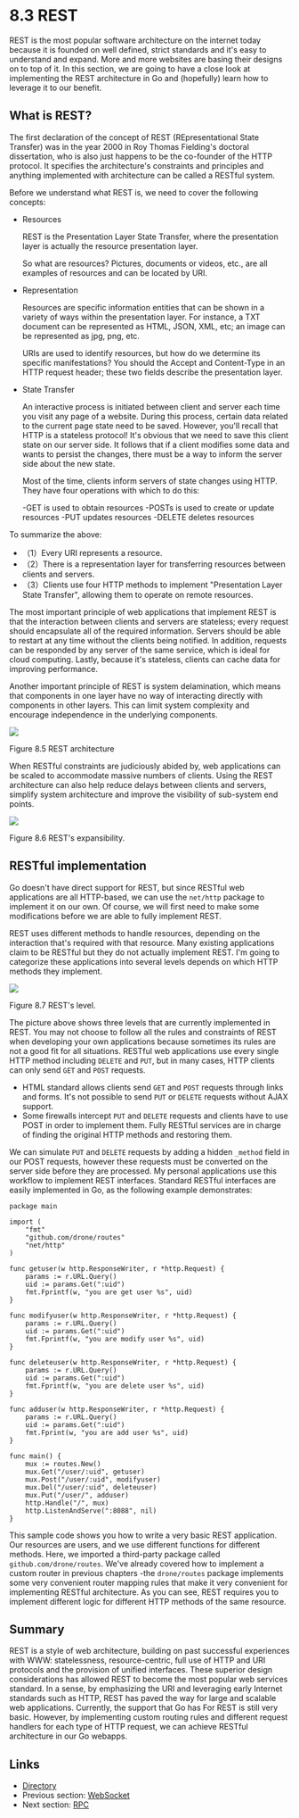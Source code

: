 # 8.3 REST

REST is the most popular software architecture on the internet today because it is founded on well defined, strict standards and it's easy to understand and expand. More and more websites are basing their designs on to top of it. In this section, we are going to have a close look at implementing the REST architecture in Go and (hopefully) learn how to leverage it to our benefit.

## What is REST?

The first declaration of the concept of REST (REpresentational State Transfer) was in the year 2000 in Roy Thomas Fielding's  doctoral dissertation, who is also just happens to be the co-founder of the HTTP protocol. It specifies the architecture's constraints and principles and anything implemented with architecture can be called a RESTful system.

Before we understand what REST is, we need to cover the following concepts:

- Resources

  	REST is the Presentation Layer State Transfer, where the presentation layer is actually the resource presentation layer.

  	So what are resources? Pictures, documents or videos, etc., are all examples of resources and can be located by URI.

- Representation

	Resources are specific information entities that can be shown in a variety of ways within the presentation layer. For instance, a TXT document can be represented as HTML, JSON, XML, etc; an image can be represented as jpg, png, etc.	

	URIs are used to identify resources, but how do we determine its specific manifestations? You should the Accept and Content-Type in an HTTP request header; these two fields describe the presentation layer.

- State Transfer

	An interactive process is initiated between client and server each time you visit any page of a website. During this process, certain data related to the current page state need to be saved. However, you'll recall that HTTP is a stateless protocol! It's obvious that we need to save this client state on our server side. It follows that if a client modifies some data and wants to persist the changes, there must be a way to inform the server side about the new state.

	Most of the time, clients inform servers of state changes using HTTP. They have four operations with which to do this: 

	-GET is used to obtain resources
	-POSTs is used to create or update resources
	-PUT updates resources 
	-DELETE deletes resources

To summarize the above:

- （1）Every URI represents a resource.
- （2）There is a representation layer for transferring resources between clients and servers.
- （3）Clients use four HTTP methods to implement "Presentation Layer State Transfer", allowing them to operate on remote resources.

The most important principle of web applications that implement REST is that the interaction between clients and servers are stateless; every request should encapsulate all of the required information. Servers should be able to restart at any time without the clients being notified. In addition, requests can be responded by any server of the same service, which is ideal for cloud computing. Lastly, because it's stateless, clients can cache data for improving performance.

Another important principle of REST is system delamination, which means that components in one layer have no way of interacting directly with components in other layers. This can limit system complexity and encourage independence in the underlying components.

![](images/8.3.rest2.png?raw=true)

Figure 8.5 REST architecture

When RESTful constraints are judiciously abided by, web applications can be scaled to accommodate massive numbers of clients. Using the REST architecture can also help reduce delays between clients and servers, simplify system architecture and improve the visibility of sub-system end points. 

![](images/8.3.rest.png?raw=true)

Figure 8.6 REST's expansibility.

## RESTful implementation

Go doesn't have direct support for REST, but since RESTful web applications are all HTTP-based, we can use the `net/http` package to implement it on our own. Of course, we will first need to make some modifications before we are able to fully implement REST. 

REST uses different methods to handle resources, depending on the interaction that's required with that resource. Many existing applications claim to be RESTful but they do not  actually implement REST. I'm going to categorize these applications into several levels depends on which HTTP methods they implement.

![](images/8.3.rest3.png?raw=true)

Figure 8.7 REST's level.

The picture above shows three levels that are currently implemented in REST. You may not choose to follow all the rules and constraints of REST when developing your own applications because sometimes its rules are not a good fit for all situations. RESTful web applications use every single HTTP method including `DELETE` and `PUT`, but in many cases, HTTP clients can only send `GET` and `POST` requests.

- HTML standard allows clients send `GET` and `POST` requests through links and forms. It's not possible to send `PUT` or `DELETE` requests without AJAX support.
- Some firewalls intercept `PUT` and `DELETE` requests and clients have to use POST in order to implement them. Fully RESTful services are in charge of finding the original HTTP methods and restoring them.

We can simulate `PUT` and `DELETE` requests by adding a hidden `_method` field in our POST requests, however these requests must be converted on the server side before they are processed. My personal applications use this workflow to implement REST interfaces. Standard RESTful interfaces are easily implemented in Go, as the following example demonstrates:

	package main

	import (
		"fmt"
		"github.com/drone/routes"
		"net/http"
	)

	func getuser(w http.ResponseWriter, r *http.Request) {
		params := r.URL.Query()
		uid := params.Get(":uid")
		fmt.Fprintf(w, "you are get user %s", uid)
	}

	func modifyuser(w http.ResponseWriter, r *http.Request) {
		params := r.URL.Query()
		uid := params.Get(":uid")
		fmt.Fprintf(w, "you are modify user %s", uid)
	}

	func deleteuser(w http.ResponseWriter, r *http.Request) {
		params := r.URL.Query()
		uid := params.Get(":uid")
		fmt.Fprintf(w, "you are delete user %s", uid)
	}

	func adduser(w http.ResponseWriter, r *http.Request) {
		params := r.URL.Query()
		uid := params.Get(":uid")
		fmt.Fprint(w, "you are add user %s", uid)
	}

	func main() {
		mux := routes.New()
		mux.Get("/user/:uid", getuser)
		mux.Post("/user/:uid", modifyuser)
		mux.Del("/user/:uid", deleteuser)
		mux.Put("/user/", adduser)
		http.Handle("/", mux)
		http.ListenAndServe(":8088", nil)
	}

This sample code shows you how to write a very basic REST application. Our resources are users, and we use different functions for different methods. Here, we imported a third-party package called `github.com/drone/routes`. We've already covered how to implement a custom router in previous chapters -the `drone/routes` package implements some very convenient router mapping rules that make it very convenient for implementing RESTful architecture. As you can see, REST requires you to implement different logic for different HTTP methods of the same resource.

## Summary

REST is a style of web architecture, building on past successful experiences with WWW: statelessness, resource-centric, full use of HTTP and URI protocols and the provision of unified interfaces. These superior design considerations has allowed REST to become the most popular web services standard. In a sense, by emphasizing the URI and leveraging early Internet standards such as HTTP, REST has paved the way for large and scalable web applications. Currently, the support that Go has For REST is still very basic. However, by implementing custom routing rules and different request handlers for each type of HTTP request, we can achieve RESTful architecture in our Go webapps.

## Links

- [Directory](preface.md)
- Previous section: [WebSocket](08.2.md)
- Next section: [RPC](08.4.md)
